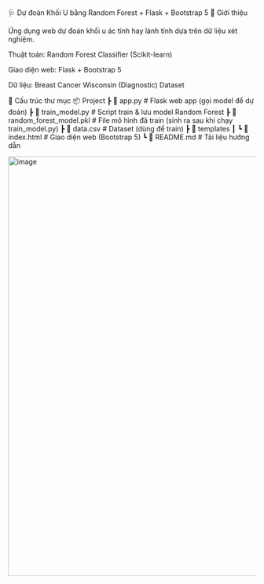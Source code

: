 🩺 Dự đoán Khối U bằng Random Forest + Flask + Bootstrap 5
📌 Giới thiệu

Ứng dụng web dự đoán khối u ác tính hay lành tính dựa trên dữ liệu xét nghiệm.

Thuật toán: Random Forest Classifier (Scikit-learn)

Giao diện web: Flask + Bootstrap 5

Dữ liệu: Breast Cancer Wisconsin (Diagnostic) Dataset

📂 Cấu trúc thư mục
📦 Project
 ┣ 📜 app.py                  # Flask web app (gọi model để dự đoán)
 ┣ 📜 train_model.py          # Script train & lưu model Random Forest
 ┣ 📜 random_forest_model.pkl # File mô hình đã train (sinh ra sau khi chạy train_model.py)
 ┣ 📜 data.csv                # Dataset (dùng để train)
 ┣ 📂 templates
 ┃ ┗ 📜 index.html            # Giao diện web (Bootstrap 5)
 ┗ 📜 README.md               # Tài liệu hướng dẫn

 <img width="1912" height="853" alt="image" src="https://github.com/user-attachments/assets/7e1a5c42-6a17-497f-ac48-09742314e71a" />

